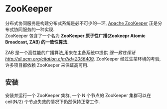 # ZooKeeper

分布式协同服务是构建分布式系统是必不可少的一环,
[Apache ZooKeeper](http://zookeeper.apache.org/) 正是分布式协同服务的一种实现.  
ZooKeeper 包含了一个名为 **ZooKeeper 原子性广播(Zookeepr Atomic Broadcast, ZAB) 的一致性算法.**  

ZAB 是一个高性能的广播算法,用来在主备系统中提供 _强一致性保证<http://dl.acm.org/citation.cfm?id=2056409>_. ZooKeeper 经过生茶环境的考验,许多项目都依赖 ZooKeeper 来保证高可用.  

## 安装

安装并运行一个 ZooKeeper 集群, 一个 N 个节点的 ZooKeeper 集群可以在 ceil(N/2) 个节点失效的情况下仍然保持正常工作. 
